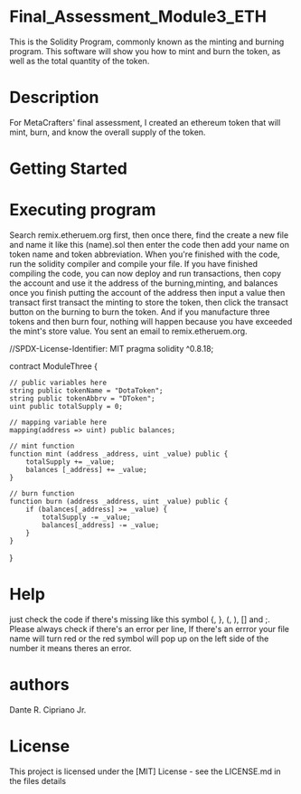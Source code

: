 # Final_Assessment_Module3_ETH

This is the Solidity Program, commonly known as the minting and burning program. This software will show you how to mint and burn the token, as well as the total quantity of the token.

# Description

For MetaCrafters' final assessment, I created an ethereum token that will mint, burn, and know the overall supply of the token.

# Getting Started

# Executing program

Search remix.etheruem.org first, then once there, find the create a new file and name it like this (name).sol then enter the code then add your name on token name and token abbreviation. When you're finished with the code, run the solidity compiler and compile your file. If you have finished compiling the code, you can now deploy and run transactions, then copy the account and use it the address of the burning,minting, and balances once you finish putting the account of the address then input a value then transact first transact the minting to store the token, then click the transact button on the burning to burn the token. And if you manufacture three tokens and then burn four, nothing will happen because you have exceeded the mint's store value. You sent an email to remix.etheruem.org.

//SPDX-License-Identifier: MIT
pragma solidity ^0.8.18;

contract ModuleThree {

    // public variables here
    string public tokenName = "DotaToken";
    string public tokenAbbrv = "DToken";
    uint public totalSupply = 0;

    // mapping variable here
    mapping(address => uint) public balances;

    // mint function
    function mint (address _address, uint _value) public {
        totalSupply += _value;
        balances [_address] += _value;
    }

    // burn function
    function burn (address _address, uint _value) public {
        if (balances[_address] >= _value) {
            totalSupply -= _value;
            balances[_address] -= _value;
        }
    }
}

# Help

just check the code if there's missing like this symbol {, }, (, ), [] and ;. Please always check if there's an error per line, If there's an errror your file name will turn red or the red symbol will pop up on the left side of the number it means theres an error.

# authors

Dante R. Cipriano Jr.

# License

This project is licensed under the [MIT] License - see the LICENSE.md in the files details

